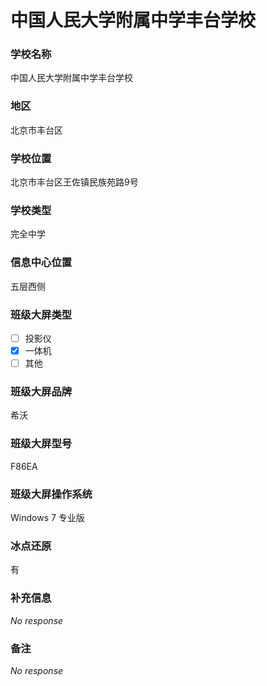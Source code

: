 # 中国人民大学附属中学丰台学校

### 学校名称

中国人民大学附属中学丰台学校

### 地区

北京市丰台区

### 学校位置

北京市丰台区王佐镇民族苑路9号

### 学校类型

完全中学

### 信息中心位置

五层西侧

### 班级大屏类型

- [ ] 投影仪
- [x] 一体机
- [ ] 其他

### 班级大屏品牌

希沃

### 班级大屏型号

F86EA

### 班级大屏操作系统

Windows 7 专业版

### 冰点还原

有

### 补充信息

_No response_

### 备注

_No response_